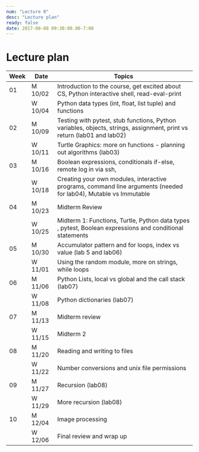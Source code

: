 ```yaml
---
num: "Lecture 0"
desc: "Lecture plan"
ready: false
date: 2017-08-08 09:30:00.00-7:00
---
```



# Lecture plan 

|   Week |  Date   |  Topics |
|--------|-------- | ------- |
|    01   | M 10/02 |  Introduction to the course, get excited about CS, Python interactive shell, read-eval-print|
|         | W 10/04 |  Python data types (int, float, list tuple) and functions |
|    02   | M 10/09 |  Testing with pytest, stub functions, Python variables, objects, strings, assignment, print vs return (lab01 and lab02) |
|         | W 10/11 |  Turtle Graphics:  more on functions - planning out algorithms (lab03)|
|    03   | M 10/16 |  Boolean expressions, conditionals if-else, remote log in via ssh, |
|         | W 10/18 |  Creating your own modules, interactive programs, command line arguments (needed for lab04), Mutable vs Immutable |
|    04   | M 10/23 |  Midterm Review  |
|         | W 10/25 | Midterm 1: Functions, Turtle, Python data types , pytest, Boolean expressions and conditional statements  |
|    05   | M 10/30 |  Accumulator pattern and for loops, index vs value   (lab 5 and lab06)    |
|         | W 11/01 | Using the random module, more on strings, while loops     |
|    06   | M 11/06 |    Python Lists, local vs global and the call stack   (lab07) |
|         | W 11/08 |    Python dictionaries   (lab07)  |
|    07   | M 11/13 |     Midterm review    |
|         | W 11/15 | Midterm 2         |
|    08   | M 11/20 |   Reading and writing to files      |
|         | W 11/22 |   Number conversions and unix file permissions      |
|    09   | M 11/27 |   Recursion  (lab08)    |
|         | W 11/29 |   More recursion  (lab08)   |
|    10   | M 12/04 |   Image processing       |
|         | W 12/06 |  Final review and wrap up       |



